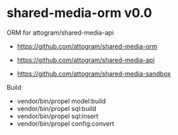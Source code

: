 # shared-media-orm v0.0

ORM for attogram/shared-media-api

* https://github.com/attogram/shared-media-orm

* https://github.com/attogram/shared-media-api
* https://github.com/attogram/shared-media-sandbox


Build

* vendor/bin/propel model:build
* vendor/bin/propel sql:build
* vendor/bin/propel sql:insert
* vendor/bin/propel config:convert
